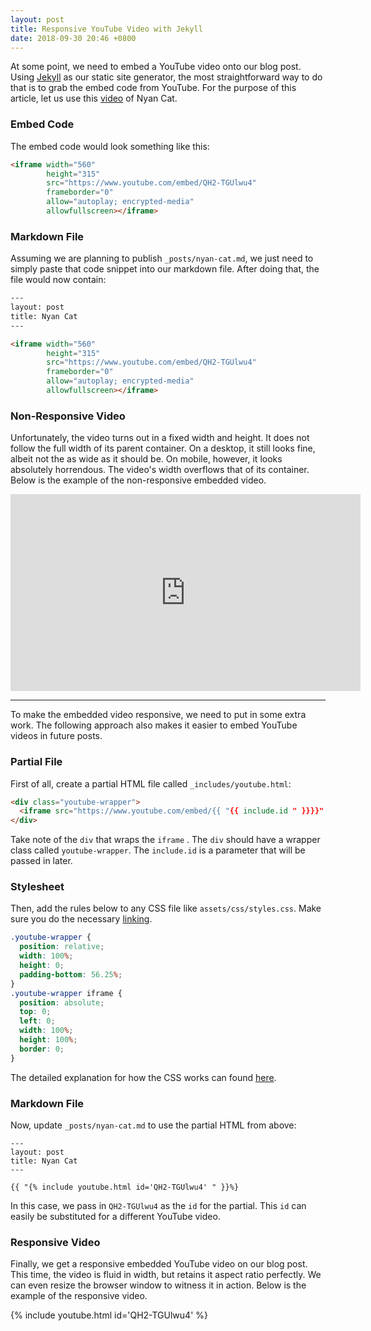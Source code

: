 ```yaml
---
layout: post
title: Responsive YouTube Video with Jekyll
date: 2018-09-30 20:46 +0800
---
```


At some point, we need to embed a YouTube video onto our blog post. Using [Jekyll](https://jekyllrb.com/) as our static site generator, the most straightforward way to do that is to grab the embed code from YouTube. For the purpose of this article, let us use this [video](https://www.youtube.com/watch?v=QH2-TGUlwu4) of Nyan Cat.

### Embed Code

The embed code would look something like this:

```html
<iframe width="560"
        height="315"
        src="https://www.youtube.com/embed/QH2-TGUlwu4"
        frameborder="0"
        allow="autoplay; encrypted-media"
        allowfullscreen></iframe>
```

### Markdown File

Assuming we are planning to publish `_posts/nyan-cat.md`, we just need to simply paste that code snippet into our markdown file. After doing that, the file would now contain:

```html
---
layout: post
title: Nyan Cat
---

<iframe width="560"
        height="315"
        src="https://www.youtube.com/embed/QH2-TGUlwu4"
        frameborder="0"
        allow="autoplay; encrypted-media"
        allowfullscreen></iframe>
```

### Non-Responsive Video

Unfortunately, the video turns out in a fixed width and height. It does not follow the full width of its parent container. On a desktop, it still looks fine, albeit not the as wide as it should be. On mobile, however, it looks absolutely horrendous. The video's width overflows that of its container. Below is the example of the non-responsive embedded video.

<iframe width="560" height="315" src="https://www.youtube.com/embed/QH2-TGUlwu4" frameborder="0" allow="autoplay; encrypted-media" allowfullscreen></iframe>

---

To make the embedded video responsive, we need to put in some extra work. The following approach also makes it easier to embed YouTube videos in future posts.

### Partial File

First of all, create a partial HTML file called `_includes/youtube.html`:

```html
<div class="youtube-wrapper">
  <iframe src="https://www.youtube.com/embed/{{ "{{ include.id " }}}}" allowfullscreen></iframe>
</div>
```

Take note of the `div` that wraps the `iframe` . The `div` should have a wrapper class called `youtube-wrapper`. The `include.id` is a parameter that will be passed in later.

### Stylesheet

Then, add the rules below to any CSS file like `assets/css/styles.css`. Make sure you do the necessary [linking](https://teamtreehouse.com/community/htmlcss-linking).

```css
.youtube-wrapper {
  position: relative;
  width: 100%;
  height: 0;
  padding-bottom: 56.25%;
}
.youtube-wrapper iframe {
  position: absolute;
  top: 0;
  left: 0;
  width: 100%;
  height: 100%;
  border: 0;
}
```

The detailed explanation for how the CSS works can found [here](https://alistapart.com/article/creating-intrinsic-ratios-for-video).

### Markdown File

Now, update `_posts/nyan-cat.md` to use the partial HTML from above:

```liquid
---
layout: post
title: Nyan Cat
---

{{ "{% include youtube.html id='QH2-TGUlwu4' " }}%}
```

In this case, we pass in `QH2-TGUlwu4` as the `id` for the partial. This `id` can easily be substituted for a different YouTube video.

### Responsive Video

Finally, we get a responsive embedded YouTube video on our blog post. This time, the video is fluid in width, but retains it aspect ratio perfectly. We can even resize the browser window to witness it in action. Below is the example of the responsive video.

{% include youtube.html id='QH2-TGUlwu4' %}
